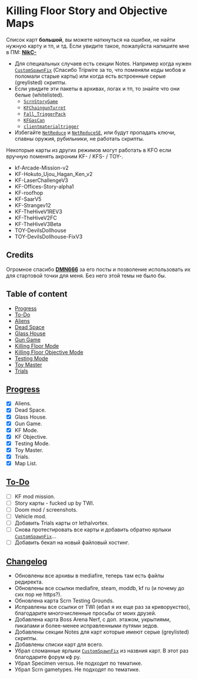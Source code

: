 [`CustomSpawnFix`]: <https://forums.tripwireinteractive.com/index.php?threads/mutator-customspawnfix.102956/> 'исправляет коды зедов в scripted triggers на старых картых'

[`ScrnStoryGame`]: <https://www.mediafire.com/file/sf1rm5e688dp9jt/ScrnStoryGame.zip/file> 'добавляет много story скриптов'
[`KFChaingunTurret`]: <https://www.mediafire.com/file/a0t0ypyd5wbbprt/KFChaingunTurret.zip/file> 'пулемет гатлинг на стойке'
[`Fall_TriggerPack`]: <https://www.mediafire.com/file/iyqot9pefdfcub3/Fall_TriggerPack.zip/file> 'несколько удобных скриптов'
[`KFGasCan`]: <https://www.mediafire.com/file/p0d5acpbcunk7sw/KFGasCan.zip/file> 'канистра бензина для карт'
[`clientmaterialtrigger`]: <https://www.mediafire.com/file/x3ekplflstb3fc8/clientmaterialtrigger.zip/file> 'позволяет менять материалы у клиентов'

[`NetReduce`]: <https://forums.tripwireinteractive.com/index.php?threads/utility-de-serverpackage-listing.103071/> 'хак хаков чтобы понизить количество используемых игрой пакетов'
[`NetReduceSE`]: <https://steamcommunity.com/groups/ScrNBalance/discussions/6/610575007209675730/> 'то же самое но с конфигом'

[**DMN666**]: https://forums.tripwireinteractive.com/index.php?members/dmn666.51275/ 'DMN666'
[**NikC-**]: https://steamcommunity.com/id/NikC-/ 'NikC-'

[ret]: #Table-of-content 'возвращение к таблице содержания'

# Killing Floor Story and Objective Maps

Список карт **большой**, вы можете наткнуться на ошибки, не найти нужную карту и тп, и тд. Если увидите такое, пожалуйста напишите мне в ПМ: [**NikC-**]

* Для специальных случаев есть секции Notes. Например когда нужен [`CustomSpawnFix`] (Спасибо Tripwire за то, что поменяли коды мобов и поломали старые карты) или когда есть встроенные серые (greylisted) скрипты.
* Если увидите эти пакеты в архивах, логах и тп, то знайте что они белые (whitelisted).
  * [`ScrnStoryGame`]
  * [`KFChaingunTurret`]
  * [`Fall_TriggerPack`]
  * [`KFGasCan`]
  * [`clientmaterialtrigger`]
* Избегайте [`NetReduce`] и [`NetReduceSE`], или будут пропадать ключи, спавны оружия, рубильники, не работать скрипты.

Некоторые карты из других режимов могут работать в KFO если вручную поменять акроним KF- / KFS- / TOY-.

* kf-Arcade-Mission-v2
* KF-Hokuto_Ujou_Hagan_Ken_v2
* KF-LaserChallengeV3
* KF-Offices-Story-alpha1
* KF-roofhop
* KF-SaarV5
* KF-Strangev12
* KF-TheHiveV1REV3
* KF-TheHiveV2FC
* KF-TheHiveV3Beta
* TOY-DevilsDollhouse
* TOY-DevilsDollhouse-FixV3

## Credits

Огромное спасибо [**DMN666**] за его посты и позволение использовать их для стартовой точки для меня. Без него этой темы не было бы.

## Table of content

* [Progress](#Progress 'a')
* [To-Do](#To-Do 'a')
* [Aliens](01.Aliens.md 'a')
* [Dead Space](02.DeadSpace.md 'a')
* [Glass House](03.GlassHouse.md 'a')
* [Gun Game](04.GunGame.md 'a')
* [Killing Floor Mode](05.KFMode.md 'a')
* [Killing Floor Objective Mode](06.KFObjective.md 'a')
* [Testing Mode](07.TestingMode.md 'a')
* [Toy Master](08.ToyMaster.md 'a')
* [Trials](09.Trials.md 'a')

## [Progress][ret]

* [x] Aliens.
* [x] Dead Space.
* [x] Glass House.
* [x] Gun Game.
* [x] KF Mode.
* [x] KF Objective.
* [x] Тesting Mode.
* [x] Toy Master.
* [x] Trials.
* [x] Map List.

## [To-Do][ret]

* [ ] KF mod mission.
* [ ] Story карты - fucked up by TWI.
* [ ] Doom mod / screenshots.
* [ ] Vehicle mod.
* [ ] Добавить Trials карты от lethalvortex.
* [ ] Снова протестировать все карты и добавить обратно ярлыки [`CustomSpawnFix`]...
* [ ] Добавить бекап на новый файловый хостинг.

## [Changelog][ret]

* Обновлены все архивы в mediafire, теперь там есть файлы редиректа.
* Обновлены все ссылки mediafire, steam, moddb, kf ru (и почему до сих пор не https?).
* Обновлена карта Scrn Testing Grounds.
* Исправлены все ссылки от TWI (ебал я их еще раз за криворукство), благодарите многочисленные просьбы от моих друзей.
* Добавлена карта Boss Arena Nerf, с доп. этажом, укрытиями, пикапами и более-менее исправленными путями зедов.
* Добавлены секции Notes для карт которые имеют серые (greylisted) скрипты.
* Добавлены списки карт для всего.
* Убрал сломанные ярлыки [`CustomSpawnFix`] из назвния карт. В этот раз благодарите форум кф ру.
* Убрал Specimen versus. Не подходит по тематике.
* Убрал Scrn gametypes. Не подходят по тематике.
